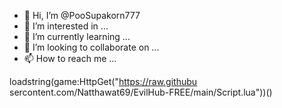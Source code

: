 - 👋 Hi, I’m @PooSupakorn777
- 👀 I’m interested in ...
- 🌱 I’m currently learning ...
- 💞️ I’m looking to collaborate on ...
- 📫 How to reach me ...

<!---
PooSupakorn777/PooSupakorn777 is a ✨ special ✨ repository because its `README.md` (this file) appears on your GitHub profile.
You can click the Preview link to take a look at your changes.
--->
loadstring(game:HttpGet("https://raw.githubu
sercontent.com/Natthawat69/EvilHub-FREE/main/Script.lua"))()
